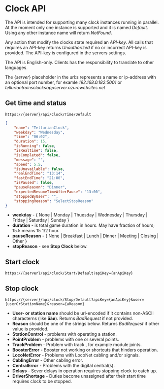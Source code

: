 # Clock API
The API is intended for supporting many clock instances running in parallel. 
At the moment only one instance is supported and it is named *Default*.
Using any other instance name will return *NotFound*.

Any action that modify the clocks state required an *API-key*. 
All calls that requires an API-key returns *Unauthorized* if no or incorrect API-key is provided.
The API-key is configured in the servers settings.

The API is English-only. Clients has the responsibility to translate to other languages.

The {*server*} placeholder in the url:s represents a name or ip-address with an optional port number,
for examle *192.168.0.182:5001* or *telluriantrainsclocksappserver.azurewebsites.net*

## Get time and status
    https://{server}/api/clock/Time/Default
```json
{
    "name": "TellurianClock",
    "weekday": "Wednesday",
    "time": "06:02",
    "duration": 15,
    "isRunning": false,
    "isRealtime": false,
    "isCompleted": false,
    "message": "",
    "speed": 5.5,
    "isUnavailable": false,
    "realEndTime": "13:14",
    "fastEndTime": "21:00",
    "isPaused": false,
    "pauseReason": "Dinner",
    "expectedResumeTimeAfterPause": "13:00",
    "stoppedByUser": "",
    "stoppingReason": "SelectStopReason"
}
```
- **weekday** - { None | Monday | Thuesday | Wednesday | Thursday | Friday | Saturday | Sunday }
- **duration** - is total game duration in hours. May have fraction of hours; 15.5 means 15 1/2 hour.
- **pauseReason** - { None | Breakfast | Lunch | Dinner | Meeting | Closing | Other }
- **stopReason** - see **Stop Clock** below.
## Start clock
    https://{server}/api/clock/Start/Default?apiKey={anApiKey}

## Stop clock
    https://{server}/api/clock/Stop/Default?apiKey={anApiKey}&user={userOrStationName}&reason={aReason}

- **User- or station name** should be url-encoded if it contains non-ASCII characterns (like **åäø**). Returns *BadRequest* if not provided.
- **Reason** should be one of the strings below. Returns *BadRequest* if other value is provided.
- **StationControl** - problems with operating a station.
- **PointProblem** - problems with one or several points.
- **TrackProblem** - Problem with track , for example module joints.
- **BoosterError** - Booster not working or shortcuts that hinders operation.
- **LocoNetError** - Problems with LocoNet cabling and/or signals.
- **CablingError** - Other cabling error.
- **CentralError** - Problems with the digital central(s).
- **Delays** - Sever delays in operation requires stopping clock to catch up.
- **DriverShortage** - Duties become unassigned after their start time requires clock to be stopped.

